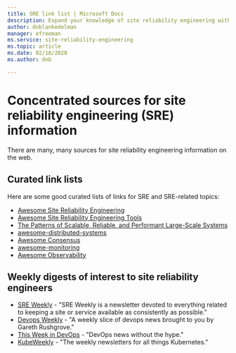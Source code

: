 ```yaml
---
title: SRE link list | Microsoft Docs
description: Expand your knowledge of site reliability engineering with these resources
author: dnblankedelman
manager: efreeman
ms.service: site-reliability-engineering
ms.topic: article
ms.date: 02/18/2020
ms.author: dnb

---
```

# Concentrated sources for site reliability engineering (SRE) information

There are many, many sources for site reliability engineering information on the web.

## Curated link lists

Here are some good curated lists of links for SRE and SRE-related topics:

* [Awesome Site Reliability Engineering](https://github.com/dastergon/awesome-sre)
* [Awesome Site Reliability Engineering Tools](https://github.com/squadcastHQ/awesome-sre-tools)
* [The Patterns of Scalable, Reliable, and Performant Large-Scale Systems](http://awesome-scalability.com)
* [awesome-distributed-systems](https://github.com/theanalyst/awesome-distributed-systems)
* [Awesome Consensus](https://github.com/dgryski/awesome-consensus)
* [awesome-monitoring](https://github.com/crazy-canux/awesome-monitoring)
* [Awesome Observability](https://github.com/adriannovegil/awesome-observability)

## Weekly digests of interest to site reliability engineers

* [SRE Weekly](https://sreweekly.com) - "SRE Weekly is a newsletter devoted to everything related to keeping a site or service available as consistently as possible."
* [Devops Weekly](https://www.devopsweekly.com) - "A weekly slice of devops news brought to you by Gareth Rushgrove."
* [This Week in DevOps](https://thisweekindevops.com) - "DevOps news without the hype."
* [KubeWeekly](https://kubeweekly.io) - "The weekly newsletters for all things Kubernetes."
